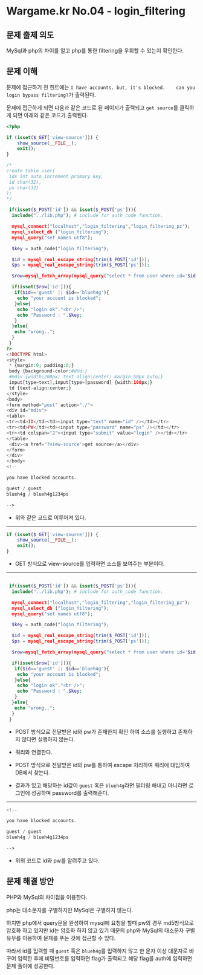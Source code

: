 # Wargame.kr No.04 - login_filtering

## 문제 출제 의도
MySql과 php의 차이를 알고 php를 통한 filtering을 우회할 수 있는지 확인한다.

## 문제 이해
문제에 접근하기 전 힌트에는 `I have accounts. but, it's blocked.    can you login bypass filtering?`가 출력된다.

문제에 접근하게 되면 다음과 같은 코드로 된 페이지가 출력되고 `get source`를 클릭하게 되면 아래와 같은 코드가 출력된다.

```php
<?php

if (isset($_GET['view-source'])) {
    show_source(__FILE__);
    exit();
}

/*
create table user(
 idx int auto_increment primary key,
 id char(32),
 ps char(32)
);
*/

 if(isset($_POST['id']) && isset($_POST['ps'])){
  include("../lib.php"); # include for auth_code function.

  mysql_connect("localhost","login_filtering","login_filtering_pz");
  mysql_select_db ("login_filtering");
  mysql_query("set names utf8");

  $key = auth_code("login filtering");

  $id = mysql_real_escape_string(trim($_POST['id']));
  $ps = mysql_real_escape_string(trim($_POST['ps']));

  $row=mysql_fetch_array(mysql_query("select * from user where id='$id' and ps=md5('$ps')"));

  if(isset($row['id'])){
   if($id=='guest' || $id=='blueh4g'){
    echo "your account is blocked";
   }else{
    echo "login ok"."<br />";
    echo "Password : ".$key;
   }
  }else{
   echo "wrong..";
  }
 }
?>
<!DOCTYPE html>
<style>
 * {margin:0; padding:0;}
 body {background-color:#ddd;}
 #mdiv {width:200px; text-align:center; margin:50px auto;}
 input[type=text],input[type=[password] {width:100px;}
 td {text-align:center;}
</style>
<body>
<form method="post" action="./">
<div id="mdiv">
<table>
<tr><td>ID</td><td><input type="text" name="id" /></td></tr>
<tr><td>PW</td><td><input type="password" name="ps" /></td></tr>
<tr><td colspan="2"><input type="submit" value="login" /></td></tr>
</table>
 <div><a href='?view-source'>get source</a></div>
</form>
</div>
</body>
<!--

you have blocked accounts.

guest / guest
blueh4g / blueh4g1234ps

-->
```
- 위와 같은 코드로 이루어져 있다.
-----
```php
if (isset($_GET['view-source'])) {
    show_source(__FILE__);
    exit();
}
```
- GET 방식으로 view-source를 입력하면 소스를 보여주는 부분이다.
-----
```php

 if(isset($_POST['id']) && isset($_POST['ps'])){
  include("../lib.php"); # include for auth_code function.

  mysql_connect("localhost","login_filtering","login_filtering_pz");
  mysql_select_db ("login_filtering");
  mysql_query("set names utf8");

  $key = auth_code("login filtering");

  $id = mysql_real_escape_string(trim($_POST['id']));
  $ps = mysql_real_escape_string(trim($_POST['ps']));

  $row=mysql_fetch_array(mysql_query("select * from user where id='$id' and ps=md5('$ps')"));

  if(isset($row['id'])){
   if($id=='guest' || $id=='blueh4g'){
    echo "your account is blocked";
   }else{
    echo "login ok"."<br />";
    echo "Password : ".$key;
   }
  }else{
   echo "wrong..";
  }
 }
```
- POST 방식으로 전달받은 id와 pw가 존재한지 확인 하여 소스를 실행하고 존재하지 않다면 실행하지 않는다.

- 쿼리와 연결한다.

- POST 방식으로 전달받은 id와 pw를 통하여 escape 처리하여 쿼리에 대입하여 DB에서 찾는다.

- 결과가 있고 해당하는 id값이 `guest` 혹은 `blueh4g`라면 필터링 해내고 아니라면 로그인에 성공하며 password를 출력해준다.

-----
```php
<!--

you have blocked accounts.

guest / guest
blueh4g / blueh4g1234ps

-->
```
- 위의 코드로 id와 pw를 알려주고 있다.

## 문제 해결 방안
PHP와 MySql의 차이점을 이용한다.

php는 대소문자를 구별하지만 MySql은 구별하지 않는다.

하지만 php에서 query문을 완성하여 mysql에 요청을 할때 pw의 경우 md5방식으로 암호화 하고 있지만 id는 암호화 하지 않고 있기 때문의 php와 MySql의 대소문자 구별 유무를 이용하여 문제를 푸는 것에 접근할 수 있다.

따라서 id를 입력할 때 `guest` 혹은 `blueh4g`를 입력하지 않고 한 문자 이상 대문자로 바꾸어 입력한 후에 비밀번호를 입력하면 flag가 출력되고 해당 flag를 auth에 입력하면 문제 풀이에 성공한다.